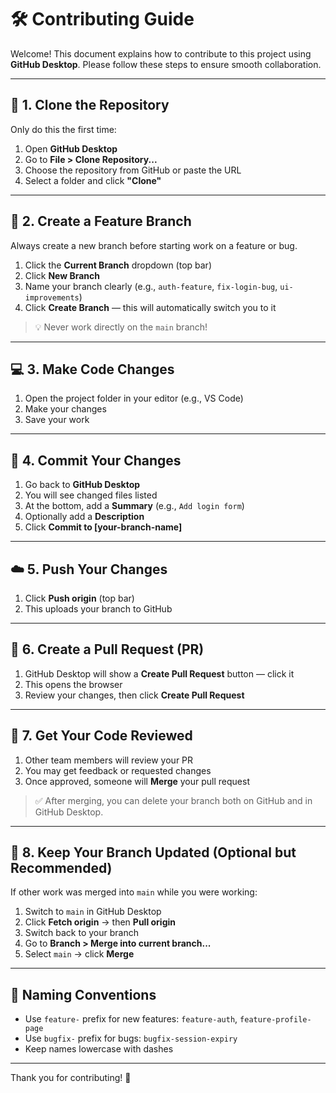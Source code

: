 # 🛠 Contributing Guide

Welcome! This document explains how to contribute to this project using **GitHub Desktop**. Please follow these steps to ensure smooth collaboration.

---

## 🚀 1. Clone the Repository

Only do this the first time:

1. Open **GitHub Desktop**
2. Go to **File > Clone Repository...**
3. Choose the repository from GitHub or paste the URL
4. Select a folder and click **"Clone"**

---

## 🌿 2. Create a Feature Branch

Always create a new branch before starting work on a feature or bug.

1. Click the **Current Branch** dropdown (top bar)
2. Click **New Branch**
3. Name your branch clearly (e.g., `auth-feature`, `fix-login-bug`, `ui-improvements`)
4. Click **Create Branch** — this will automatically switch you to it

> 💡 Never work directly on the `main` branch!

---

## 💻 3. Make Code Changes

1. Open the project folder in your editor (e.g., VS Code)
2. Make your changes
3. Save your work

---

## 💾 4. Commit Your Changes

1. Go back to **GitHub Desktop**
2. You will see changed files listed
3. At the bottom, add a **Summary** (e.g., `Add login form`)
4. Optionally add a **Description**
5. Click **Commit to [your-branch-name]**

---

## ☁️ 5. Push Your Changes

1. Click **Push origin** (top bar)
2. This uploads your branch to GitHub

---

## 🔁 6. Create a Pull Request (PR)

1. GitHub Desktop will show a **Create Pull Request** button — click it
2. This opens the browser
3. Review your changes, then click **Create Pull Request**

---

## 👀 7. Get Your Code Reviewed

1. Other team members will review your PR
2. You may get feedback or requested changes
3. Once approved, someone will **Merge** your pull request

> ✅ After merging, you can delete your branch both on GitHub and in GitHub Desktop.

---

## 🔄 8. Keep Your Branch Updated (Optional but Recommended)

If other work was merged into `main` while you were working:

1. Switch to `main` in GitHub Desktop
2. Click **Fetch origin** → then **Pull origin**
3. Switch back to your branch
4. Go to **Branch > Merge into current branch...**
5. Select `main` → click **Merge**

---

## 📌 Naming Conventions

- Use `feature-` prefix for new features: `feature-auth`, `feature-profile-page`
- Use `bugfix-` prefix for bugs: `bugfix-session-expiry`
- Keep names lowercase with dashes

---

Thank you for contributing! 🙌
